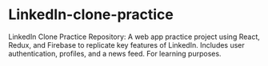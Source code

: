 # LinkedIn-clone-practice
LinkedIn Clone Practice Repository: A web app practice project using React, Redux, and Firebase to replicate key features of LinkedIn. Includes user authentication, profiles, and a news feed. For learning purposes.
